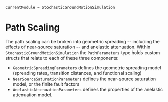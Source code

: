 ```@meta
CurrentModule = StochasticGroundMotionSimulation
```

# Path Scaling
The path scaling can be broken into geometric spreading -- including the effects of near-source saturation -- and anelastic attenuation.
Within `StochasticGroundMotionSimulation` the `PathParameters` type holds custom structs that relate to each of these three components:
- `GeometricSpreadingParameters` defines the geometric spreading model (spreading rates, transition distances, and functional scaling)
- `NearSourceSaturationParameters` defines the near-source saturation model, or the finite fault factors
- `AnelasticAttenuationParameters` defines the properties of the anelastic attenuation model.
